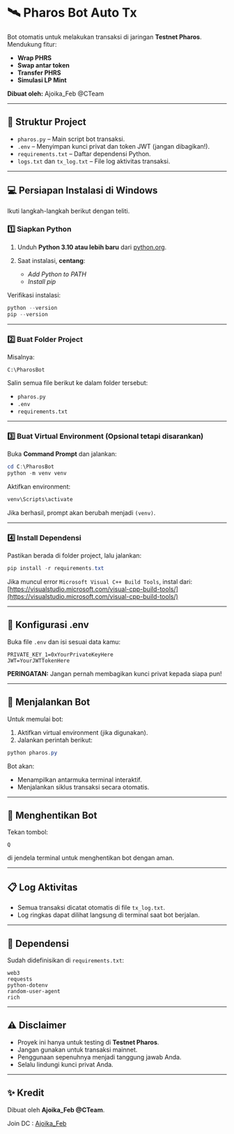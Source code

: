 # 🛰️ Pharos Bot Auto Tx

Bot otomatis untuk melakukan transaksi di jaringan **Testnet Pharos**.
Mendukung fitur:

* **Wrap PHRS**
* **Swap antar token**
* **Transfer PHRS**
* **Simulasi LP Mint**

**Dibuat oleh:** Ajoika\_Feb @CTeam

---

## 📂 Struktur Project

* `pharos.py` – Main script bot transaksi.
* `.env` – Menyimpan kunci privat dan token JWT (jangan dibagikan!).
* `requirements.txt` – Daftar dependensi Python.
* `logs.txt` dan `tx_log.txt` – File log aktivitas transaksi.

---

## 💻 Persiapan Instalasi di Windows

Ikuti langkah-langkah berikut dengan teliti.

### 1️⃣ Siapkan Python

1. Unduh **Python 3.10 atau lebih baru** dari [python.org](https://www.python.org/downloads/).
2. Saat instalasi, **centang**:

   * *Add Python to PATH*
   * *Install pip*

Verifikasi instalasi:

```powershell
python --version
pip --version
```

---

### 2️⃣ Buat Folder Project

Misalnya:

```
C:\PharosBot
```

Salin semua file berikut ke dalam folder tersebut:

* `pharos.py`
* `.env`
* `requirements.txt`

---

### 3️⃣ Buat Virtual Environment (Opsional tetapi disarankan)

Buka **Command Prompt** dan jalankan:

```powershell
cd C:\PharosBot
python -m venv venv
```

Aktifkan environment:

```powershell
venv\Scripts\activate
```

Jika berhasil, prompt akan berubah menjadi `(venv)`.

---

### 4️⃣ Install Dependensi

Pastikan berada di folder project, lalu jalankan:

```powershell
pip install -r requirements.txt
```

Jika muncul error `Microsoft Visual C++ Build Tools`, instal dari:
[https://visualstudio.microsoft.com/visual-cpp-build-tools/](https://visualstudio.microsoft.com/visual-cpp-build-tools/)

---

## 🔑 Konfigurasi .env

Buka file `.env` dan isi sesuai data kamu:

```
PRIVATE_KEY_1=0xYourPrivateKeyHere
JWT=YourJWTTokenHere
```

**PERINGATAN:** Jangan pernah membagikan kunci privat kepada siapa pun!

---

## 🚀 Menjalankan Bot

Untuk memulai bot:

1. Aktifkan virtual environment (jika digunakan).
2. Jalankan perintah berikut:

```powershell
python pharos.py
```

Bot akan:

* Menampilkan antarmuka terminal interaktif.
* Menjalankan siklus transaksi secara otomatis.

---

## 🛑 Menghentikan Bot

Tekan tombol:

```
Q
```

di jendela terminal untuk menghentikan bot dengan aman.

---

## 📋 Log Aktivitas

* Semua transaksi dicatat otomatis di file `tx_log.txt`.
* Log ringkas dapat dilihat langsung di terminal saat bot berjalan.

---

## 🧩 Dependensi

Sudah didefinisikan di `requirements.txt`:

```
web3
requests
python-dotenv
random-user-agent
rich
```

---

## ⚠️ Disclaimer

* Proyek ini hanya untuk testing di **Testnet Pharos**.
* Jangan gunakan untuk transaksi mainnet.
* Penggunaan sepenuhnya menjadi tanggung jawab Anda.
* Selalu lindungi kunci privat Anda.

---

## ✨ Kredit

Dibuat oleh **Ajoika\_Feb @CTeam**.

Join DC : [Ajoika_Feb](https://discord.gg/KzVBHKf9ck)
